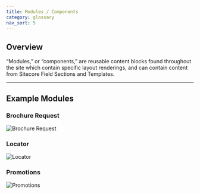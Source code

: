 ```yaml
---
title: Modules / Components
category: glossary
nav_sort: 5
---
```

## Overview
“Modules,” or “components,” are reusable content blocks found throughout the site which contain specific layout renderings, and can contain content from Sitecore Field Sections and Templates.

---

## Example Modules

### Brochure Request
![Brochure Request](/library/assets/images/screenshots/module-brochure-request.png)

### Locator
![Locator](/library/assets/images/screenshots/module-locator.png)

### Promotions
![Promotions](/library/assets/images/screenshots/module-promotions.png)



